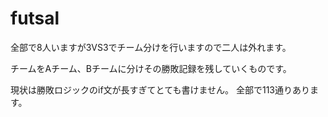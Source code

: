 # futsal
全部で8人いますが3VS3でチーム分けを行いますので二人は外れます。

チームをAチーム、Bチームに分けその勝敗記録を残していくものです。


現状は勝敗ロジックのif文が長すぎてとても書けません。
全部で113通りあります。